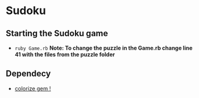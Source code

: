 # Sudoku

## Starting the Sudoku game
- `ruby Game.rb`
__Note: To change the puzzle in the Game.rb change line 41 with the files from the puzzle folder__

## Dependecy
- [colorize gem !](https://github.com/fazibear/colorize)
